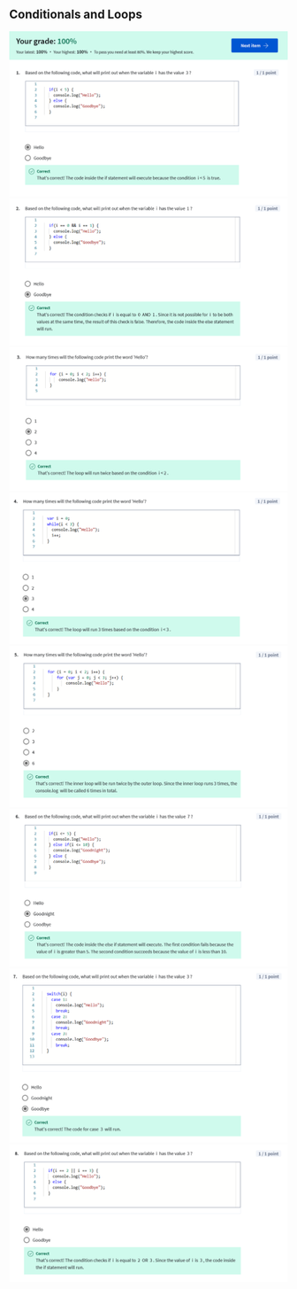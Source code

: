 ## Conditionals and Loops

![](/learning/meta-front-end-developer-professional-certificate/C2-Programming-with-Javascript/Module1/quiz2-conditionals-and-loops/ss1.png)
![](/learning/meta-front-end-developer-professional-certificate/C2-Programming-with-Javascript/Module1/quiz2-conditionals-and-loops/ss2.png)
![](/learning/meta-front-end-developer-professional-certificate/C2-Programming-with-Javascript/Module1/quiz2-conditionals-and-loops/ss3.png)
![](/learning/meta-front-end-developer-professional-certificate/C2-Programming-with-Javascript/Module1/quiz2-conditionals-and-loops/ss4.png)
![](/learning/meta-front-end-developer-professional-certificate/C2-Programming-with-Javascript/Module1/quiz2-conditionals-and-loops/ss5.png)
![](/learning/meta-front-end-developer-professional-certificate/C2-Programming-with-Javascript/Module1/quiz2-conditionals-and-loops/ss6.png)
![](/learning/meta-front-end-developer-professional-certificate/C2-Programming-with-Javascript/Module1/quiz2-conditionals-and-loops/ss7.png)
![](/learning/meta-front-end-developer-professional-certificate/C2-Programming-with-Javascript/Module1/quiz2-conditionals-and-loops/ss8.png)